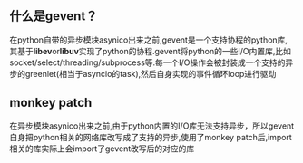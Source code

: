 ## 什么是gevent？
在python自带的异步模块asynico出来之前,gevent是一个支持协程的python库,其基于**libev**or**libuv**实现了python的协程.gevent将python的一些I/O内置库,比如socket/select/threading/subprocess等.每一个I/O操作会被封装成一个支持的异步的greenlet(相当于asyncio的task),然后自身实现的事件循环loop进行驱动


## monkey patch
在异步模块asynico出来之前,由于python内置的I/O库无法支持异步，所以gevent自身把python相关的网络库改写成了支持的异步,使用了monkey patch后,import相关的库实际上会import了gevent改写后的对应的库